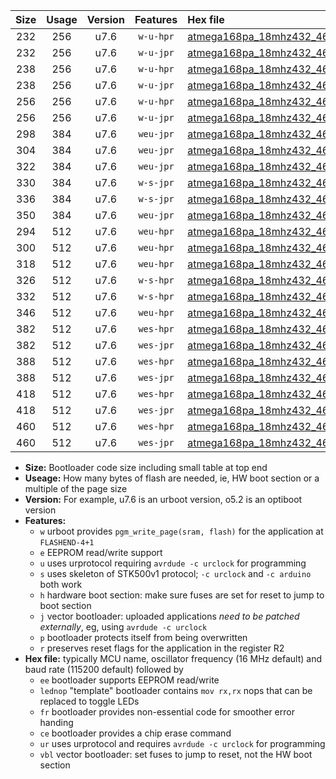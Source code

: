 |Size|Usage|Version|Features|Hex file|
|:-:|:-:|:-:|:-:|:--|
|232|256|u7.6|`w-u-hpr`|[atmega168pa_18mhz432_460800bps_ur.hex](https://raw.githubusercontent.com/stefanrueger/urboot/main/atmega168pa_18mhz432_460800bps_ur.hex)|
|232|256|u7.6|`w-u-jpr`|[atmega168pa_18mhz432_460800bps_ur_vbl.hex](https://raw.githubusercontent.com/stefanrueger/urboot/main/atmega168pa_18mhz432_460800bps_ur_vbl.hex)|
|238|256|u7.6|`w-u-hpr`|[atmega168pa_18mhz432_460800bps_lednop_ur.hex](https://raw.githubusercontent.com/stefanrueger/urboot/main/atmega168pa_18mhz432_460800bps_lednop_ur.hex)|
|238|256|u7.6|`w-u-jpr`|[atmega168pa_18mhz432_460800bps_lednop_ur_vbl.hex](https://raw.githubusercontent.com/stefanrueger/urboot/main/atmega168pa_18mhz432_460800bps_lednop_ur_vbl.hex)|
|256|256|u7.6|`w-u-hpr`|[atmega168pa_18mhz432_460800bps_lednop_fr_ur.hex](https://raw.githubusercontent.com/stefanrueger/urboot/main/atmega168pa_18mhz432_460800bps_lednop_fr_ur.hex)|
|256|256|u7.6|`w-u-jpr`|[atmega168pa_18mhz432_460800bps_lednop_fr_ur_vbl.hex](https://raw.githubusercontent.com/stefanrueger/urboot/main/atmega168pa_18mhz432_460800bps_lednop_fr_ur_vbl.hex)|
|298|384|u7.6|`weu-jpr`|[atmega168pa_18mhz432_460800bps_ee_ur_vbl.hex](https://raw.githubusercontent.com/stefanrueger/urboot/main/atmega168pa_18mhz432_460800bps_ee_ur_vbl.hex)|
|304|384|u7.6|`weu-jpr`|[atmega168pa_18mhz432_460800bps_ee_lednop_ur_vbl.hex](https://raw.githubusercontent.com/stefanrueger/urboot/main/atmega168pa_18mhz432_460800bps_ee_lednop_ur_vbl.hex)|
|322|384|u7.6|`weu-jpr`|[atmega168pa_18mhz432_460800bps_ee_lednop_fr_ur_vbl.hex](https://raw.githubusercontent.com/stefanrueger/urboot/main/atmega168pa_18mhz432_460800bps_ee_lednop_fr_ur_vbl.hex)|
|330|384|u7.6|`w-s-jpr`|[atmega168pa_18mhz432_460800bps_vbl.hex](https://raw.githubusercontent.com/stefanrueger/urboot/main/atmega168pa_18mhz432_460800bps_vbl.hex)|
|336|384|u7.6|`w-s-jpr`|[atmega168pa_18mhz432_460800bps_lednop_vbl.hex](https://raw.githubusercontent.com/stefanrueger/urboot/main/atmega168pa_18mhz432_460800bps_lednop_vbl.hex)|
|350|384|u7.6|`weu-jpr`|[atmega168pa_18mhz432_460800bps_ee_lednop_fr_ce_ur_vbl.hex](https://raw.githubusercontent.com/stefanrueger/urboot/main/atmega168pa_18mhz432_460800bps_ee_lednop_fr_ce_ur_vbl.hex)|
|294|512|u7.6|`weu-hpr`|[atmega168pa_18mhz432_460800bps_ee_ur.hex](https://raw.githubusercontent.com/stefanrueger/urboot/main/atmega168pa_18mhz432_460800bps_ee_ur.hex)|
|300|512|u7.6|`weu-hpr`|[atmega168pa_18mhz432_460800bps_ee_lednop_ur.hex](https://raw.githubusercontent.com/stefanrueger/urboot/main/atmega168pa_18mhz432_460800bps_ee_lednop_ur.hex)|
|318|512|u7.6|`weu-hpr`|[atmega168pa_18mhz432_460800bps_ee_lednop_fr_ur.hex](https://raw.githubusercontent.com/stefanrueger/urboot/main/atmega168pa_18mhz432_460800bps_ee_lednop_fr_ur.hex)|
|326|512|u7.6|`w-s-hpr`|[atmega168pa_18mhz432_460800bps.hex](https://raw.githubusercontent.com/stefanrueger/urboot/main/atmega168pa_18mhz432_460800bps.hex)|
|332|512|u7.6|`w-s-hpr`|[atmega168pa_18mhz432_460800bps_lednop.hex](https://raw.githubusercontent.com/stefanrueger/urboot/main/atmega168pa_18mhz432_460800bps_lednop.hex)|
|346|512|u7.6|`weu-hpr`|[atmega168pa_18mhz432_460800bps_ee_lednop_fr_ce_ur.hex](https://raw.githubusercontent.com/stefanrueger/urboot/main/atmega168pa_18mhz432_460800bps_ee_lednop_fr_ce_ur.hex)|
|382|512|u7.6|`wes-hpr`|[atmega168pa_18mhz432_460800bps_ee.hex](https://raw.githubusercontent.com/stefanrueger/urboot/main/atmega168pa_18mhz432_460800bps_ee.hex)|
|382|512|u7.6|`wes-jpr`|[atmega168pa_18mhz432_460800bps_ee_vbl.hex](https://raw.githubusercontent.com/stefanrueger/urboot/main/atmega168pa_18mhz432_460800bps_ee_vbl.hex)|
|388|512|u7.6|`wes-hpr`|[atmega168pa_18mhz432_460800bps_ee_lednop.hex](https://raw.githubusercontent.com/stefanrueger/urboot/main/atmega168pa_18mhz432_460800bps_ee_lednop.hex)|
|388|512|u7.6|`wes-jpr`|[atmega168pa_18mhz432_460800bps_ee_lednop_vbl.hex](https://raw.githubusercontent.com/stefanrueger/urboot/main/atmega168pa_18mhz432_460800bps_ee_lednop_vbl.hex)|
|418|512|u7.6|`wes-hpr`|[atmega168pa_18mhz432_460800bps_ee_lednop_fr.hex](https://raw.githubusercontent.com/stefanrueger/urboot/main/atmega168pa_18mhz432_460800bps_ee_lednop_fr.hex)|
|418|512|u7.6|`wes-jpr`|[atmega168pa_18mhz432_460800bps_ee_lednop_fr_vbl.hex](https://raw.githubusercontent.com/stefanrueger/urboot/main/atmega168pa_18mhz432_460800bps_ee_lednop_fr_vbl.hex)|
|460|512|u7.6|`wes-hpr`|[atmega168pa_18mhz432_460800bps_ee_lednop_fr_ce.hex](https://raw.githubusercontent.com/stefanrueger/urboot/main/atmega168pa_18mhz432_460800bps_ee_lednop_fr_ce.hex)|
|460|512|u7.6|`wes-jpr`|[atmega168pa_18mhz432_460800bps_ee_lednop_fr_ce_vbl.hex](https://raw.githubusercontent.com/stefanrueger/urboot/main/atmega168pa_18mhz432_460800bps_ee_lednop_fr_ce_vbl.hex)|

- **Size:** Bootloader code size including small table at top end
- **Useage:** How many bytes of flash are needed, ie, HW boot section or a multiple of the page size
- **Version:** For example, u7.6 is an urboot version, o5.2 is an optiboot version
- **Features:**
  + `w` urboot provides `pgm_write_page(sram, flash)` for the application at `FLASHEND-4+1`
  + `e` EEPROM read/write support
  + `u` uses urprotocol requiring `avrdude -c urclock` for programming
  + `s` uses skeleton of STK500v1 protocol; `-c urclock` and `-c arduino` both work
  + `h` hardware boot section: make sure fuses are set for reset to jump to boot section
  + `j` vector bootloader: uploaded applications *need to be patched externally*, eg, using `avrdude -c urclock`
  + `p` bootloader protects itself from being overwritten
  + `r` preserves reset flags for the application in the register R2
- **Hex file:** typically MCU name, oscillator frequency (16 MHz default) and baud rate (115200 default) followed by
  + `ee` bootloader supports EEPROM read/write
  + `lednop` "template" bootloader contains `mov rx,rx` nops that can be replaced to toggle LEDs
  + `fr` bootloader provides non-essential code for smoother error handing
  + `ce` bootloader provides a chip erase command
  + `ur` uses urprotocol and requires `avrdude -c urclock` for programming
  + `vbl` vector bootloader: set fuses to jump to reset, not the HW boot section

